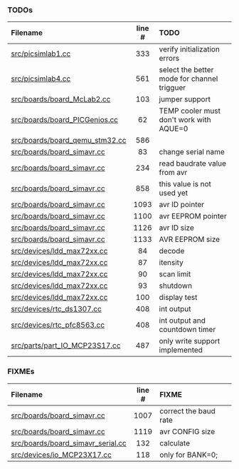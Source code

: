### TODOs
| Filename | line # | TODO
|:------|:------:|:------
| [src/picsimlab1.cc](src/picsimlab1.cc#L333) | 333 | verify initialization errors
| [src/picsimlab4.cc](src/picsimlab4.cc#L561) | 561 | select the better mode for channel trigguer
| [src/boards/board_McLab2.cc](src/boards/board_McLab2.cc#L103) | 103 | jumper support
| [src/boards/board_PICGenios.cc](src/boards/board_PICGenios.cc#L62) | 62 | TEMP cooler must don't work with AQUE=0
| [src/boards/board_qemu_stm32.cc](src/boards/board_qemu_stm32.cc#L586) | 586 | 
| [src/boards/board_simavr.cc](src/boards/board_simavr.cc#L83) | 83 | change serial name
| [src/boards/board_simavr.cc](src/boards/board_simavr.cc#L234) | 234 | read baudrate value from avr
| [src/boards/board_simavr.cc](src/boards/board_simavr.cc#L858) | 858 | this value is not used yet
| [src/boards/board_simavr.cc](src/boards/board_simavr.cc#L1093) | 1093 | avr ID pointer
| [src/boards/board_simavr.cc](src/boards/board_simavr.cc#L1100) | 1100 | avr EEPROM pointer
| [src/boards/board_simavr.cc](src/boards/board_simavr.cc#L1126) | 1126 | avr ID size
| [src/boards/board_simavr.cc](src/boards/board_simavr.cc#L1133) | 1133 | AVR EEPROM size
| [src/devices/ldd_max72xx.cc](src/devices/ldd_max72xx.cc#L84) | 84 | decode
| [src/devices/ldd_max72xx.cc](src/devices/ldd_max72xx.cc#L87) | 87 | itensity
| [src/devices/ldd_max72xx.cc](src/devices/ldd_max72xx.cc#L90) | 90 | scan limit
| [src/devices/ldd_max72xx.cc](src/devices/ldd_max72xx.cc#L93) | 93 | shutdown
| [src/devices/ldd_max72xx.cc](src/devices/ldd_max72xx.cc#L100) | 100 | display test
| [src/devices/rtc_ds1307.cc](src/devices/rtc_ds1307.cc#L408) | 408 | int output
| [src/devices/rtc_pfc8563.cc](src/devices/rtc_pfc8563.cc#L408) | 408 | int output and countdown timer
| [src/parts/part_IO_MCP23S17.cc](src/parts/part_IO_MCP23S17.cc#L487) | 487 | only write support implemented

### FIXMEs
| Filename | line # | FIXME
|:------|:------:|:------
| [src/boards/board_simavr.cc](src/boards/board_simavr.cc#L1007) | 1007 | correct the baud rate
| [src/boards/board_simavr.cc](src/boards/board_simavr.cc#L1119) | 1119 | avr CONFIG size
| [src/boards/board_simavr_serial.cc](src/boards/board_simavr_serial.cc#L132) | 132 | calculate
| [src/devices/io_MCP23X17.cc](src/devices/io_MCP23X17.cc#L118) | 118 | only for BANK=0;
